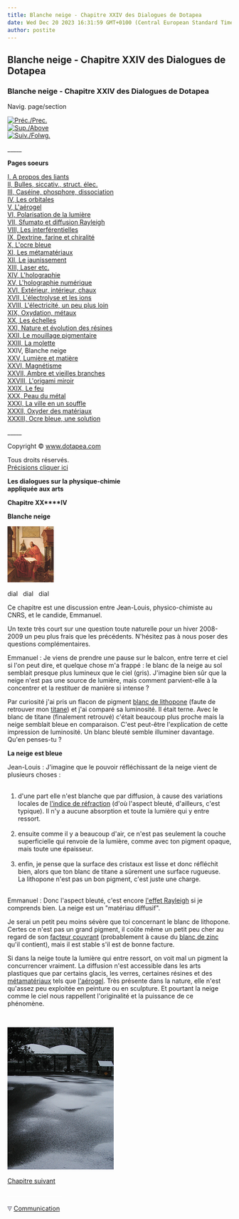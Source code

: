```yaml
---
title: Blanche neige - Chapitre XXIV des Dialogues de Dotapea
date: Wed Dec 20 2023 16:31:59 GMT+0100 (Central European Standard Time)
author: postite
---
```


## Blanche neige - Chapitre XXIV des Dialogues de Dotapea
### Blanche neige - Chapitre XXIV des Dialogues de Dotapea
 Navig. page/section

[![Préc./Prec.](_derived/back_cmp_themenoir010_back.gif)](chap23molette.html)  
[![Sup./Above](_derived/up_cmp_themenoir010_up.gif)](dialoguesdotapea.html)  
[![Suiv./Folwg.](_derived/next_cmp_themenoir010_next.gif)](chap25lumiereetmatiere.html)

\_\_\_\_\_

**Pages soeurs**

[I, A propos des liants](chap01liants.html)  
[II, Bulles, siccativ., struct. élec.](chap02bullessiccativation.html)  
[III, Caséine, phosphore, dissociation](chap03caseine.html)  
[IV, Les orbitales](chap04orbitales.html)  
[V, L'aérogel](chap05aerogel.html)  
[VI, Polarisation de la lumière](chap06polaris.html)  
[VII, Sfumato et diffusion Rayleigh](chap07rayleigh.html)  
[VIII, Les interférentielles](chap08interferences.html)  
[IX, Dextrine, farine et chiralité](chap09dextrine.html)  
[X, L'ocre bleue](chap10ocrebleue.html)  
[XI, Les métamatériaux](chap11metamateriaux.html)  
[XII, Le jaunissement](chap12jaunissement.html)  
[XIII, Laser etc.](chap13laser.html)  
[XIV, L'holographie](chap14holographie.html)  
[XV, L'holographie numérique](chap15holographienum.html)  
[XVI, Extérieur, intérieur, chaux](chap16interieurexterieurchaux.html)  
[XVII, L'électrolyse et les ions](chap17electrolyseions.html)  
[XVIII, L'électricité, un peu plus loin](chap18electriciteplusloin.html)  
[XIX, Oxydation, métaux](chap19oxydationsmetaux.html)  
[XX, Les échelles](chap20echelles.html)  
[XXI, Nature et évolution des résines](chap21resines.html)  
[XXII, Le mouillage pigmentaire](chap22mouillage.html)  
[XXIII, La molette](chap23molette.html)  
XXIV, Blanche neige  
[XXV, Lumière et matière](chap25lumiereetmatiere.html)  
[XXVI, Magnétisme](chap26magnetisme.html)  
[XXVII, Ambre et vieilles branches](chap27ambre.html)  
[XXVIII, L'origami miroir](chap28origamimiroir.html)  
[XXIX, Le feu](chap29feu.html)  
[XXX, Peau du métal](chap30peaudumetal.html)  
[XXXI, La ville en un souffle](chap31bellastock.html)  
[XXXII, Oxyder des matériaux](chap32oxydermateriaux.html)  
[XXXIII, Ocre bleue, une solution](chap33ocrebleuesimulation.html)

\_\_\_\_\_

Copyright © www.dotapea.com

Tous droits réservés.  
[Précisions cliquer ici](droitscopie.html)

**Les dialogues sur la physique-chimie  
appliquée aux arts**

**Chapitre XX****IV**

**Blanche neige**

[![](images/chap00cornelissavantvw.jpg)](dialoguesdotapea.html#notecornelis)

dial   dial   dial

Ce chapitre est une discussion entre Jean-Louis, physico-chimiste au CNRS, et le candide, Emmanuel.

Un texte très court sur une question toute naturelle pour un hiver 2008-2009 un peu plus frais que les précédents. N'hésitez pas à nous poser des questions complémentaires.

Emmanuel : Je viens de prendre une pause sur le balcon, entre terre et ciel si l'on peut dire, et quelque chose m'a frappé : le blanc de la neige au sol semblait presque plus lumineux que le ciel (gris). J'imagine bien sûr que la neige n'est pas une source de lumière, mais comment parvient-elle à la concentrer et la restituer de manière si intense ?

Par curiosité j'ai pris un flacon de pigment [blanc de lithopone](lithopone.html) (faute de retrouver mon [titane](blancssynthetiques.html#leblancdetitane)) et j'ai comparé sa luminosité. Il était terne. Avec le blanc de titane (finalement retrouvé) c'était beaucoup plus proche mais la neige semblait bleue en comparaison. C'est peut-être l'explication de cette impression de luminosité. Un blanc bleuté semble illuminer davantage.  
Qu'en penses-tu ?

**La neige est bleue**

Jean-Louis : J'imagine que le pouvoir réfléchissant de la neige vient de plusieurs choses :  
 

1.  d'une part elle n'est blanche que par diffusion, à cause des variations locales de [l'indice de réfraction](refraction.html#refraction) (d'où l'aspect bleuté, d'ailleurs, c'est typique). Il n'y a aucune absorption et toute la lumière qui y entre ressort.  
     
2.  ensuite comme il y a beaucoup d'air, ce n'est pas seulement la couche superficielle qui renvoie de la lumière, comme avec ton pigment opaque, mais toute une épaisseur.  
     
3.  enfin, je pense que la surface des cristaux est lisse et donc réfléchit bien, alors que ton blanc de titane a sûrement une surface rugueuse.  
    La lithopone n'est pas un bon pigment, c'est juste une charge.  
     

Emmanuel : Donc l'aspect bleuté, c'est encore [l'effet Rayleigh](chap07rayleigh.html) si je comprends bien. La neige est un "matériau diffusif".

Je serai un petit peu moins sévère que toi concernant le blanc de lithopone. Certes ce n'est pas un grand pigment, il coûte même un petit peu cher au regard de son [facteur couvrant](pigments.html#1facteurcouvrantopposetransparence) (probablement à cause du [blanc de zinc](blancdezinc.html) qu'il contient), mais il est stable s'il est de bonne facture.

Si dans la neige toute la lumière qui entre ressort, on voit mal un pigment la concurrencer vraiment. La diffusion n'est accessible dans les arts plastiques que par certains glacis, les verres, certaines résines et des [métamatériaux](chap11metamateriaux.html) tels que [l'aérogel](chap05aerogel.html). Très présente dans la nature, elle n'est qu'assez peu exploitée en peinture ou en sculpture. Et pourtant la neige comme le ciel nous rappellent l'originalité et la puissance de ce phénomène.

 

![](images/neige010.jpg)

[Chapitre suivant](chap25lumiereetmatiere.html)



 ![](images/transparent122x1.gif)

![](images/flechebas.gif) [Communication](http://www.artrealite.com/annonceurs.htm)